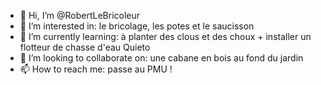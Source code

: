 - 👋 Hi, I’m @RobertLeBricoleur
- 👀 I’m interested in: le bricolage, les potes et le saucisson
- 🌱 I’m currently learning: à planter des clous et des choux + installer un flotteur de chasse d'eau Quieto
- 💞️ I’m looking to collaborate on: une cabane en bois au fond du jardin
- 📫 How to reach me: passe au PMU !

<!---
RobertLeBricoleur/RobertLeBricoleur is a ✨ special ✨ repository because its `README.md` (this file) appears on your GitHub profile.
You can click the Preview link to take a look at your changes.
--->
